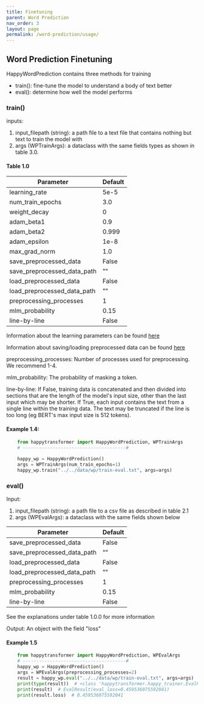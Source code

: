 ```yaml
---
title: Finetuning
parent: Word Prediction
nav_order: 3
layout: page
permalink: /word-prediction/usage/
---
```


## Word Prediction Finetuning

HappyWordPrediction contains three methods for training 
- train(): fine-tune the model to understand a body of text better
- eval(): determine how well the model performs 

### train()

inputs: 
1. input_filepath (string): a path file to a text file that contains nothing but text to train the model with
2. args (WPTrainArgs): a dataclass with the same fields types as shown in table 3.0. 


#### Table 1.0

| Parameter                     |Default|
|-------------------------------|-------|
| learning_rate                 | 5e-5  |
| num_train_epochs              | 3.0   |
| weight_decay                  | 0     |
| adam_beta1                    | 0.9   |
| adam_beta2                    | 0.999 |
| adam_epsilon                  | 1e-8  |
| max_grad_norm                 | 1.0   |
| save_preprocessed_data        | False |
| save_preprocessed_data_path   | ""    |
| load_preprocessed_data        | False |
| load_preprocessed_data_path   | ""    |
| preprocessing_processes       | 1     |
| mlm_probability               | 0.15  |
| line-by-line                  | False |


Information about the learning parameters can be found [here](/learning-parameters/)

Information about saving/loading preprocessed data can be found [here](/save-load/)

preprocessing_processes: Number of processes used for preprocessing. We recommend 1-4. 

mlm_probability: The probability of masking a token.

line-by-line: If False, training data is concatenated and then divided into sections that are the length of the model's input size, other than the last input which may be shorter. 
              If True, each input contains the text from a single line within the training data. The text may be truncated if the line is too long (eg BERT's max input size is 512 tokens). 


#### Example 1.4:
```python
    from happytransformer import HappyWordPrediction, WPTrainArgs
    # --------------------------------------#
    
    happy_wp = HappyWordPrediction()
    args = WPTrainArgs(num_train_epochs=1) 
    happy_wp.train("../../data/wp/train-eval.txt", args=args)
```

### eval()
Input:
1. input_filepath (string): a path file to a csv file as described in table 2.1
2. args (WPEvalArgs): a dataclass with the same fields shown below 

| Parameter                     |Default|
|-------------------------------|-------|
| save_preprocessed_data        | False |
| save_preprocessed_data_path   | ""    |
| load_preprocessed_data        | False |
| load_preprocessed_data_path   | ""    |
| preprocessing_processes       | 1     |
| mlm_probability               | 0.15  |
| line-by-line                  | False |

See the explanations under table 1.0.0 for more information 



Output: An object with the field "loss"

#### Example 1.5
```python
    from happytransformer import HappyWordPrediction, WPEvalArgs
    # --------------------------------------#
    happy_wp = HappyWordPrediction()  
    args = WPEvalArgs(preprocessing_processes=2)
    result = happy_wp.eval("../../data/wp/train-eval.txt", args=args)
    print(type(result))  # <class 'happytransformer.happy_trainer.EvalResult'>
    print(result)  # EvalResult(eval_loss=0.459536075592041)
    print(result.loss)  # 0.459536075592041
```


